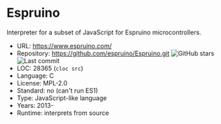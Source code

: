 # Espruino

Interpreter for a subset of JavaScript for Espruino microcontrollers.

* URL:        https://www.espruino.com/
* Repository: https://github.com/espruino/Espruino.git <img src="https://img.shields.io/github/stars/espruino/Espruino?label=&style=flat-square" alt="GitHub stars" title="GitHub stars"><img src="https://img.shields.io/github/last-commit/espruino/Espruino?label=&style=flat-square" alt="Last commit" title="Last commit">
* LOC:        28365 (`cloc src`)
* Language:   C
* License:    MPL-2.0
* Standard:   no (can't run ES1)
* Type:       JavaScript-like language
* Years:      2013-
* Runtime:    interprets from source
